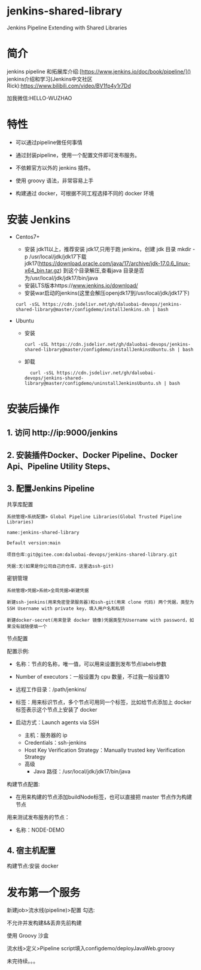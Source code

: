 # jenkins-shared-library
Jenkins Pipeline Extending with Shared Libraries 
# 简介
jenkins pipeline 和拓展库介绍:[https://www.jenkins.io/doc/book/pipeline/]()
jenkins介绍和学习(Jenkins中文社区Rick):https://www.bilibili.com/video/BV1fp4y1r7Dd

加我微信:HELLO-WUZHAO

# 特性

- 可以通过pipeline做任何事情

- 通过封装pipeline，使用一个配置文件即可发布服务。

- 不依赖官方以外的 jenkins 插件。

- 使用 groovy 语法，非常容易上手
- 构建通过 docker，可根据不同工程选择不同的 docker 环境

# 安装 Jenkins

- Centos7+
  
  - 安装 jdk11以上，推荐安装 jdk17,只用于跑 jenkins，创建 jdk 目录 mkdir -p /usr/local/jdk/jdk17下载 jdk17(https://download.oracle.com/java/17/archive/jdk-17.0.6_linux-x64_bin.tar.gz) 到这个目录解压,查看java 目录是否为/usr/local/jdk/jdk17/bin/java
  - 安装LTS版本https://www.jenkins.io/download/
  - 安装war启动的jenkins(这里会解压openjdk17到/usr/local/jdk/jdk17下)
  ```shell
  curl -sSL https://cdn.jsdelivr.net/gh/daluobai-devops/jenkins-shared-library@master/configdemo/installJenkins.sh | bash
  ```
- Ubuntu
  - 安装
    ```shell
    curl -sSL https://cdn.jsdelivr.net/gh/daluobai-devops/jenkins-shared-library@master/configdemo/installJenkinsUbuntu.sh | bash
    ```
  - 卸载
    ```shell
      curl -sSL https://cdn.jsdelivr.net/gh/daluobai-devops/jenkins-shared-library@master/configdemo/uninstallJenkinsUbuntu.sh | bash
      ```
# 安装后操作

## 1. 访问 http://ip:9000/jenkins

## 2. 安装插件Docker、Docker Pipeline、Docker Api、Pipeline Utility Steps、
## 3. 配置Jenkins Pipeline

共享库配置

    系统管理>系统配置> Global Pipeline Libraries(Global Trusted Pipeline Libraries)
    
    name:jenkins-shared-library
    
    Default version:main
    
    项目仓库:git@gitee.com:daluobai-devops/jenkins-shared-library.git
    
    凭据:无(如果是你公司自己的仓库，这里选ssh-git)

密钥管理

    系统管理>凭据>系统>全局凭据>新建凭据
    
    新建ssh-jenkins(用来免密登录服务器)和ssh-git(用来 clone 代码) 两个凭据，类型为SSH Username with private key，填入用户名和私钥
    
    新建docker-secret(用来登录 docker 镜像)凭据类型为Username with password，如果没有就随便填一个

节点配置

配置示例:

- 名称：节点的名称，唯一值，可以用来设置到发布节点labels参数

- Number of executors：一般设置为 cpu 数量，不过我一般设置10
- 远程工作目录：/path/jenkins/
- 标签：用来标识节点，多个节点可用同一个标签，比如给节点添加上 docker标签表示这个节点上安装了 docker
- 启动方式：Launch agents via SSH
  - 主机：服务器的 ip
  - Credentials：ssh-jenkins
  - Host Key Verification Strategy：Manually trusted key Verification Strategy
  - 高级
    - Java 路径：/usr/local/jdk/jdk17/bin/java

构建节点配置:

- 在用来构建的节点添加buildNode标签，也可以直接把 master 节点作为构建节点

用来测试发布服务的节点：

- 名称：NODE-DEMO

## 4. 宿主机配置

   构建节点:安装 docker

# 发布第一个服务

新建job>流水线(pipeline)>配置
勾选:

不允许并发构建&&丢弃先前构建

使用 Groovy 沙盒

流水线>定义>Pipeline script填入configdemo/deployJavaWeb.groovy



未完待续。。。
